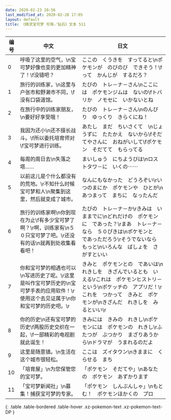 ```yaml
---
date: 2020-02-23 20:56
last_modified_at: 2020-02-28 17:05
layout: default
title: 《精灵宝可梦 珍珠／钻石》文本 511
---
```

| 编号 | 中文 | 日文 |
| ---- | ---- | ---- |
| 0 | 呼吸了这里的空气，\n宝可梦好像也变的更加精神了！\f没错吧？ | ここの　くうきを　すってると\nポケモンが　のびのび　できそう！\fって　かんじが　するだろ？ |
| 1 | 旅行的训练家，\n这里与户张市和野濑市不同，\f没有口袋道馆。 | たびの　トレ－ナ－さん\nここには　ポケモンジムは　ないの\fトバリか　ノモセに　いかないとね |
| 2 | 在旅行中的训练家朋友，\n要好好享受哦！ | たびの　トレ－ナ－さん\nのんびり　ゆっくり　きらくにね！ |
| 3 | 我因为还小\n还不擅长战斗。\f所以委托培育师对\f宝可梦进行训练。 | あたし　まだ　ちいさくて　\nじょうずに　たたかえ　ないから\fそだてやさんに　おねがいして\fポケモン　そだてて　もらってる |
| 4 | 每周的周日去\n失落之塔…… | まいしゅう　にちようびは\nロストタワ－に　いくの⋯⋯ |
| 5 | 以前这儿是个什么都没有的荒地。\r不知什么时候宝可梦和人\n聚集到这里，然后就变成了城市。 | なんにもなかった　どうろぞい\rいつのまにか　ポケモンや　ひとが\nあつまって　まちに　なったんだ |
| 6 | 旅行的训练家啊\n你到现在为止\f有多少宝可梦了啊？\r啊，训练家有\n５０只宝可梦了吧。\r还没有的话\n就再到处收集看看吧！ | たびの　トレ－ナ－か\rきみは　いままでに\nどれだけの　ポケモンに　であった？\rまあ　トレ－ナ－なら　５０ぴきは\nポケモンと　であっただろう\rそうでないなら　もっと\nいろんな　ばしょを　さがすといい |
| 7 | 你和宝可梦的相遇也可以\n写进历史了呢。\r这里是叫作宝可梦历史的\n宝可梦手表的应用软件！\r使用这个去见证属于\n你和宝可梦的历史吧。\r | きみと　ポケモンとの　であいは\nれきしを　きざんでいるとも　いえる\rこれは　ポケモンヒストリ－という\nポケッチの　アプリだ！\rこれを　つかって　きみと　ポケモンが\nきざんだ　れきしを　みるといい\r |
| 8 | 你的历史\n还有宝可梦的历史\f两股历史交织在一起，\f一部精彩的电视剧就此诞生！ | きみには　きみの　れきし\nポケモンには　ポケモンの　れきし\rふたつが　ぶつかり　まざりあうから\nドラマが　うまれるのだよ |
| 9 | 这里是随意镇。\n生活在这个城市很轻松。 | ここは　ズイタウン\nきままに　くらせる　まち |
| 10 | 「培育屋」\n为您保管您的宝可梦。 | 「ポケモン　そだてや」\nあなたの　ポケモン　あずかります |
| 11 | 「宝可梦新闻社」\n募集！捕获宝可梦的专家。 | 「ポケモン　しんぶんしゃ」\nもとむ！　ポケモンほかくの　プロ |
{: .table .table-bordered .table-hover .xz-pokemon-text .xz-pokemon-text-DP }